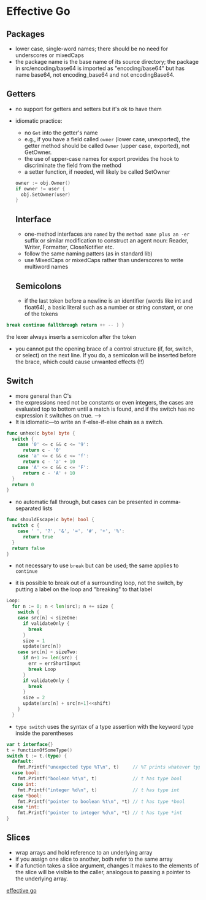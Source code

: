 # Effective Go

## Packages

- lower case, single-word names; there should be no need for underscores or mixedCaps
- the package name is the base name of its source directory; the package in src/encoding/base64 is imported as "encoding/base64" but has name base64, not encoding_base64 and not encodingBase64.

## Getters
- no support for getters and setters but it's ok to have them
- idiomatic practice:
  - no `Get` into the getter's name
  - e.g., if you have a field called `owner` (lower case, unexported), the getter method should be called `Owner` (upper case, exported), not GetOwner. 
  - the use of upper-case names for export provides the hook to discriminate the field from the method
  - a setter function, if needed, will likely be called SetOwner

  ```go
  owner := obj.Owner()
  if owner != user {
    obj.SetOwner(user)
  }
  ```

  ## Interface

  - one-method interfaces are `named` by the `method name plus an -er` suffix or similar modification to construct an agent noun: Reader, Writer, Formatter, CloseNotifier etc.
  - follow the same naming patters (as in standard lib)
  - use MixedCaps or mixedCaps rather than underscores to write multiword names

  ## Semicolons

  - if the last token before a newline is an identifier (words like int and float64), a basic literal such as a number or string constant, or one of the tokens
```go
break continue fallthrough return ++ -- ) }
```
the lexer always inserts a semicolon after the token

- you cannot put the opening brace of a control structure (if, for, switch, or select) on the next line. If you do, a semicolon will be inserted before the brace, which could cause unwanted effects (!!)

## Switch

- more general than C's
- the expressions need not be constants or even integers, the cases are evaluated top to bottom until a match is found, and if the switch has no expression it switches on true. --> 
- It is idiomatic—to write an if-else-if-else chain as a switch.

```go
func unhex(c byte) byte {
  switch {
    case '0' <= c && c <= '9':
      return c - '0'
    case 'a' <= c && c <= 'f':
      return c - 'a' + 10
    case 'A' <= c && c <= 'F':
      return c - 'A' + 10
  }
  return 0
}
```

- no automatic fall through, but cases can be presented in comma-separated lists

```go
func shouldEscape(c byte) bool {
  switch c {
    case ' ', '?', '&', '=', '#', '+', '%':
      return true
  }
  return false
}
```

- not necessary to use `break` but can be used; the same applies to `continue`

- it is possible to break out of a surrounding loop, not the switch, by putting a label on the loop and "breaking" to that label

```go
Loop:
  for n := 0; n < len(src); n += size {
    switch {
    case src[n] < sizeOne:
      if validateOnly {
        break
      }
      size = 1
      update(src[n])
    case src[n] < sizeTwo:
      if n+1 >= len(src) {
        err = errShortInput
        break Loop
      }
      if validateOnly {
        break
      }
      size = 2
      update(src[n] + src[n+1]<<shift)
    }
  }
```

- `type switch` uses the syntax of a type assertion with the keyword type inside the parentheses

```go
var t interface{}
t = functionOfSomeType()
switch t := t.(type) {
  default:
    fmt.Printf("unexpected type %T\n", t)     // %T prints whatever type t has
  case bool:
    fmt.Printf("boolean %t\n", t)             // t has type bool
  case int:
    fmt.Printf("integer %d\n", t)             // t has type int
  case *bool:
    fmt.Printf("pointer to boolean %t\n", *t) // t has type *bool
  case *int:
    fmt.Printf("pointer to integer %d\n", *t) // t has type *int
}

```

## Slices

- wrap arrays and hold reference to an underlying array
- if you assign one slice to another, both refer to the same array
- if a function takes a slice argument, changes it makes to the elements of the slice will be visible to the caller, analogous to passing a pointer to the underlying array.

[effective go](https://go.dev/doc/effective_go)
